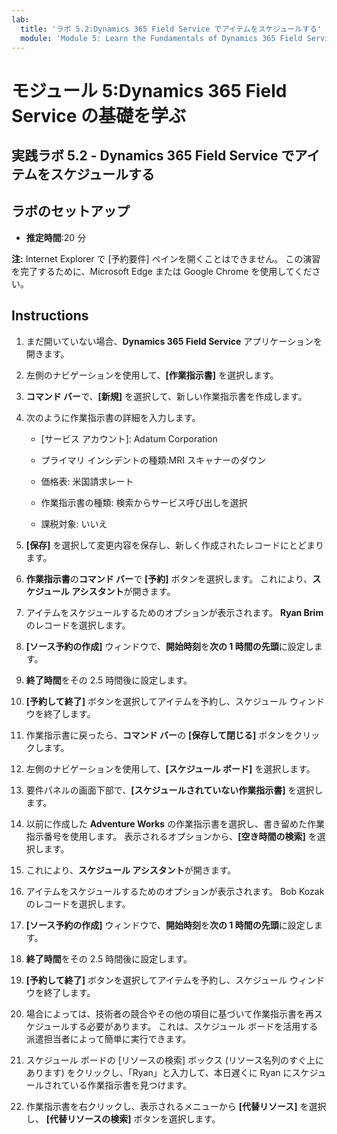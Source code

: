 ```yaml
---
lab:
  title: 'ラボ 5.2:Dynamics 365 Field Service でアイテムをスケジュールする'
  module: 'Module 5: Learn the Fundamentals of Dynamics 365 Field Service'
---
```


<a name="module-5-learn-the-fundamentals-of-dynamics-365-field-service"></a>モジュール 5:Dynamics 365 Field Service の基礎を学ぶ
========================

## <a name="practice-lab-52---schedule-items-in-dynamics-365-field-service"></a>実践ラボ 5.2 - Dynamics 365 Field Service でアイテムをスケジュールする

## <a name="lab-setup"></a>ラボのセットアップ

  - **推定時間**:20 分

  **注:** Internet Explorer で [予約要件] ペインを開くことはできません。 この演習を完了するために、Microsoft Edge または Google Chrome を使用してください。
  
## <a name="instructions"></a>Instructions

1. まだ開いていない場合、**Dynamics 365 Field Service** アプリケーションを開きます。

2. 左側のナビゲーションを使用して、**[作業指示書]** を選択します。

3. **コマンド バー**で、**[新規]** を選択して、新しい作業指示書を作成します。

4. 次のように作業指示書の詳細を入力します。

    - [サービス アカウント]: Adatum Corporation

    - プライマリ インシデントの種類:MRI スキャナーのダウン

    - 価格表: 米国請求レート

    - 作業指示書の種類: 検索からサービス呼び出しを選択

    - 課税対象: いいえ

5. **[保存]** を選択して変更内容を保存し、新しく作成されたレコードにとどまります。

6. **作業指示書**の**コマンド バー**で **[予約]** ボタンを選択します。 これにより、**スケジュール アシスタント**が開きます。

7. アイテムをスケジュールするためのオプションが表示されます。 **Ryan Brim** のレコードを選択します。

8. **[ソース予約の作成]** ウィンドウで、**開始時刻**を**次の 1 時間の先頭**に設定します。

9. **終了時間**をその 2.5 時間後に設定します。

10. **[予約して終了]** ボタンを選択してアイテムを予約し、スケジュール ウィンドウを終了します。

11. 作業指示書に戻ったら、**コマンド バー**の **[保存して閉じる]** ボタンをクリックします。

12. 左側のナビゲーションを使用して、**[スケジュール ボード]** を選択します。

13. 要件パネルの画面下部で、**[スケジュールされていない作業指示書]** を選択します。

14. 以前に作成した **Adventure Works** の作業指示書を選択し、書き留めた作業指示番号を使用します。 表示されるオプションから、**[空き時間の検索]** を選択します。

15. これにより、**スケジュール アシスタント**が開きます。

16. アイテムをスケジュールするためのオプションが表示されます。 Bob Kozak のレコードを選択します。

17. **[ソース予約の作成]** ウィンドウで、**開始時刻**を**次の 1 時間の先頭**に設定します。

18. **終了時間**をその 2.5 時間後に設定します。

19. **[予約して終了]** ボタンを選択してアイテムを予約し、スケジュール ウィンドウを終了します。

20. 場合によっては、技術者の競合やその他の項目に基づいて作業指示書を再スケジュールする必要があります。 これは、スケジュール ボードを活用する派遣担当者によって簡単に実行できます。

21. スケジュール ボードの [リソースの検索] ボックス (リソース名列のすぐ上にあります) をクリックし、「Ryan」と入力して、本日遅くに Ryan にスケジュールされている作業指示書を見つけます。

22. 作業指示書を右クリックし、表示されるメニューから **[代替リソース]** を選択し、 **[代替リソースの検索]** ボタンを選択します。
